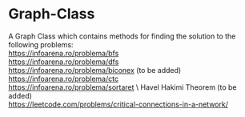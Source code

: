 # Graph-Class
A Graph Class which contains methods for finding the solution to the following problems:\
https://infoarena.ro/problema/bfs \
https://infoarena.ro/problema/dfs \
https://infoarena.ro/problema/biconex (to be added) \
https://infoarena.ro/problema/ctc \
https://infoarena.ro/problema/sortaret \ 
Havel Hakimi Theorem (to be added) \
https://leetcode.com/problems/critical-connections-in-a-network/
